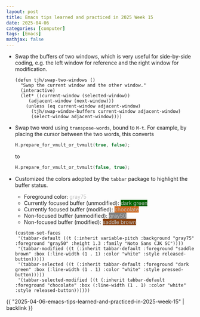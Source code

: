 ```yaml
---
layout: post
title: Emacs tips learned and practiced in 2025 Week 15
date: 2025-04-06
categories: [computer]
tags: [Emacs]
mathjax: false
---
```


-   Swap the buffers of two windows, which is very useful for side-by-side coding, e.g. the left window for reference and the right window for modification.
    
    ```elisp
    (defun tjh/swap-two-windows ()
      "Swap the current window and the other window."
      (interactive)
      (let* ((current-window (selected-window))
    	 (adjacent-window (next-window)))
        (unless (eq current-window adjacent-window)
          (tjh/swap-window-buffers current-window adjacent-window)
          (select-window adjacent-window))))
    ```
-   Swap two word using `transpose-words`, bound to `M-t`. For example, by placing the cursor between the two words, this converts
    
    ```c++
    H.prepare_for_vmult_or_tvmult(true, false);
    ```
    
    to
    
    ```c++
    H.prepare_for_vmult_or_tvmult(false, true);
    ```
-   Customized the colors adopted by the `tabbar` package to highlight the buffer status.
    -   Foreground color: <span style="color:#bfbfbf">gray75</span>
    -   Currently focused buffer (unmodified): <span style="background-color:#006400; color:#bfbfbf">dark green</span>
    -   Currently focused buffer (modified): <span style="background-color:#d2691e; color:#bfbfbf">chocolate</span>
    -   Non-focused buffer (unmodified): <span style="background-color:#7f7f7f; color:#bfbfbf">gray50</span>
    -   Non-focused buffer (modified): <span style="background-color:#8b4513; color:#bfbfbf">saddle brown</span>
    
    ```elisp
    (custom-set-faces
     '(tabbar-default ((t (:inherit variable-pitch :background "gray75" :foreground "gray50" :height 1.3 :family "Noto Sans CJK SC"))))
     '(tabbar-modified ((t (:inherit tabbar-default :foreground "saddle brown" :box (:line-width (1 . 1) :color "white" :style released-button)))))
     '(tabbar-selected ((t (:inherit tabbar-default :foreground "dark green" :box (:line-width (1 . 1) :color "white" :style pressed-button)))))
     '(tabbar-selected-modified ((t (:inherit tabbar-default :foreground "chocolate" :box (:line-width (1 . 1) :color "white" :style released-button))))))
    ```

{{ "2025-04-06-emacs-tips-learned-and-practiced-in-2025-week-15" | backlink }}
